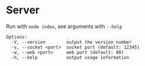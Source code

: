 # Server

Run with `node index`, see arguments with `--help`

```
Options:
  -V, --version        output the version number
  -s, --socket <port>  socket port (default: 12345)
  -w, --web <port>     web port (default: 80)
  -h, --help           output usage information
```
